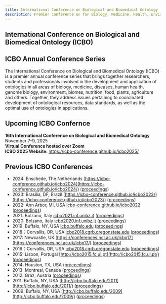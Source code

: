 ```yaml
---
title: International Conference on Biological and Biomedical Ontology
description: Premier conference on for Biology, Medicine, Health, Environment, Plants & Agriculture
---
```

## International Conference on Biological and Biomedical Ontology (ICBO)

## ICBO Annual Conference Series
The International Conference on Biological and Biomedical Ontology (ICBO) is a premier annual conference series that brings together researchers, students and professionals involved in the development and application of ontologies in all areas of biology, medicine, diseases, human health, genome biology, environment, biomes, nutrition, food, plants, agriculture and others. Together, they address issues pertaining to coordinated development of ontological resources, data standards, as well as the optimal use of ontologies in applications.

## Upcoming ICBO Confernce
**16th International Conference on Biological and Biomedical Ontology**  
November 7-9, 2025   
**Virtual Conference hosted over Zoom**<br>
**ICBO 2025 Website**: <a href="https://icbo-conference.github.io/icbo2025/">https://icbo-conference.github.io/icbo2025/</a>

## Previous ICBO Conferences
- 2024: Enschede, The Netherlands [https://icbo-conference.github.io/icbo2024](https://icbo-conference.github.io/icbo2024/) ([proceedings](https://ceur-ws.org/Vol-3939/))
- 2023: Brasilia, DF, Brazil [https://icbo-conference.github.io/icbo2023/](https://icbo-conference.github.io/icbo2023/) ([proceedings](https://ceur-ws.org/Vol-3603/))
- 2022: Ann Arbor, MI, USA [icbo-conference.github.io/icbo2022](https://icbo-conference.github.io/icbo2022/) ([proceedings](https://ceur-ws.org/Vol-3805/))
- 2021: Bolzano, Italy [icbo2021.inf.unibz.it](https://icbo2021.inf.unibz.it/) ([proceedings](http://ceur-ws.org/Vol-3073/))
- 2020: Bolzano, Italy [icbo2020.inf.unibz.it](https://icbo2020.inf.unibz.it/) ([proceedings](http://ceur-ws.org/Vol-2807/))
- 2019: Buffalo, NY, USA [icbo.buffalo.edu](http://icbo.buffalo.edu/) ([proceedings](http://ceur-ws.org/Vol-2931/))
- 2018：Corvallis, OR, USA [icbo2018.cgrb.oregonstate.edu](https://icbo2018.cgrb.oregonstate.edu/) ([proceedings](http://ceur-ws.org/Vol-2285/))
- 2017: Newcastle, UK [https://conferences.ncl.ac.uk/icbo17](https://conferences.ncl.ac.uk/icbo17/) ([proceedings](http://ceur-ws.org/Vol-2137/))
- 2016：Corvallis, OR, USA [icbo2018.cgrb.oregonstate.edu](https://icbo2016.cgrb.oregonstate.edu/) ([proceedings](http://ceur-ws.org/Vol-1747/))
- 2015: Lisbon, Portugal [http://icbo2015.fc.ul.pt](http://icbo2015.fc.ul.pt/) ([proceedings](http://ceur-ws.org/Vol-1515/))
- 2014: Houston, TX, USA ([proceedings](http://ceur-ws.org/Vol-1327/))
- 2013: Montreal, Canada ([proceedings](http://ceur-ws.org/Vol-1060/))
- 2012: Graz, Austria ([proceedings](http://ceur-ws.org/Vol-897/))
- 2011: Buffalo, NY, USA [http://icbo.buffalo.edu/2011](http://icbo.buffalo.edu/2011/) ([proceedings](http://ceur-ws.org/Vol-833/))
- 2009: Buffalo, NY, USA [http://icbo.buffalo.edu/2009](http://icbo.buffalo.edu/2009/) ([proceedings](https://buffalo.box.com/shared/static/1vxdgn0r35auhzrswdy6kf1vscf7o32c.pdf))
